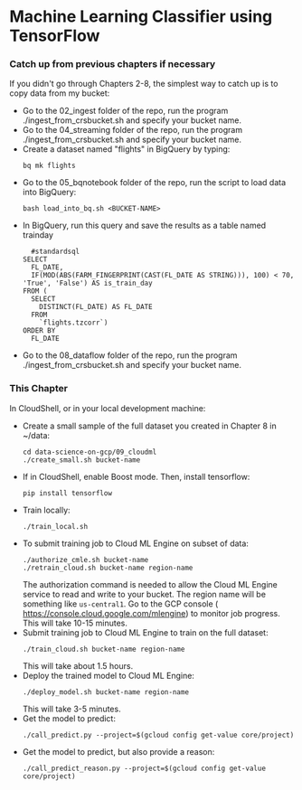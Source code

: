 # Machine Learning Classifier using TensorFlow

### Catch up from previous chapters if necessary
If you didn't go through Chapters 2-8, the simplest way to catch up is to copy data from my bucket:
* Go to the 02_ingest folder of the repo, run the program ./ingest_from_crsbucket.sh and specify your bucket name.
* Go to the 04_streaming folder of the repo, run the program ./ingest_from_crsbucket.sh and specify your bucket name.
* Create a dataset named "flights" in BigQuery by typing:
	```
	bq mk flights
	```
* Go to the 05_bqnotebook folder of the repo, run the script to load data into BigQuery:
	```
	bash load_into_bq.sh <BUCKET-NAME>
	```
* In BigQuery, run this query and save the results as a table named trainday
	```
	  #standardsql
	SELECT
	  FL_DATE,
	  IF(MOD(ABS(FARM_FINGERPRINT(CAST(FL_DATE AS STRING))), 100) < 70, 'True', 'False') AS is_train_day
	FROM (
	  SELECT
	    DISTINCT(FL_DATE) AS FL_DATE
	  FROM
	    `flights.tzcorr`)
	ORDER BY
	  FL_DATE
	```
* Go to the 08_dataflow folder of the repo, run the program ./ingest_from_crsbucket.sh and specify your bucket name.


### This Chapter
In CloudShell, or in your local development machine:
* Create a small sample of the full dataset you created in Chapter 8 in ~/data:
    ```
    cd data-science-on-gcp/09_cloudml
    ./create_small.sh bucket-name
    ```
* If in CloudShell, enable Boost mode. Then, install tensorflow:
    ```
    pip install tensorflow
    ```
* Train locally:
    ```
    ./train_local.sh
    ```
* To submit training job to Cloud ML Engine on subset of data:
    ```
    ./authorize_cmle.sh bucket-name
    ./retrain_cloud.sh bucket-name region-name
    ```
  The authorization command is needed to allow the Cloud ML Engine service to read
  and write to your bucket.
  The region name will be something like `us-central1`.  Go to the GCP console (
  https://console.cloud.google.com/mlengine) to monitor job progress. This will take
  10-15 minutes.
* Submit training job to Cloud ML Engine to train on the full dataset:
    ```
    ./train_cloud.sh bucket-name region-name
    ```
  This will take about 1.5 hours.
* Deploy the trained model to Cloud ML Engine:
    ```
    ./deploy_model.sh bucket-name region-name
    ```
  This will take 3-5 minutes.
* Get the model to predict:
    ```
    ./call_predict.py --project=$(gcloud config get-value core/project)
    ```
* Get the model to predict, but also provide a reason:
    ```
    ./call_predict_reason.py --project=$(gcloud config get-value core/project)
    ```
